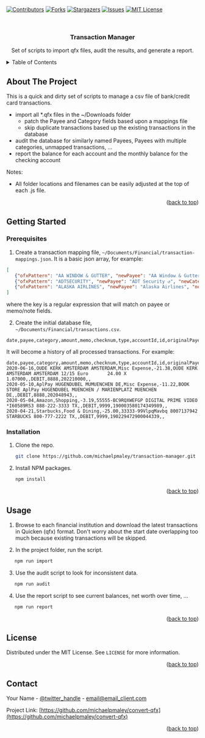 <a name="readme-top"></a>
<!-- PROJECT SHIELDS -->
[![Contributors][contributors-shield]][contributors-url]
[![Forks][forks-shield]][forks-url]
[![Stargazers][stars-shield]][stars-url]
[![Issues][issues-shield]][issues-url]
[![MIT License][license-shield]][license-url]



<!-- PROJECT LOGO -->
<br />
<div align="center">
  <h3 align="center">Transaction Manager</h3>
  <p align="center">
    Set of scripts to import qfx files, audit the results, and generate a report.
  </p>
</div>



<!-- TABLE OF CONTENTS -->
<details>
  <summary>Table of Contents</summary>
  <ol>
    <li>
      <a href="#about-the-project">About The Project</a>
    </li>
    <li>
      <a href="#getting-started">Getting Started</a>
      <ul>
        <li><a href="#prerequisites">Prerequisites</a></li>
        <li><a href="#installation">Installation</a></li>
      </ul>
    </li>
    <li><a href="#usage">Usage</a></li>
    <li><a href="#license">License</a></li>
    <li><a href="#contact">Contact</a></li>
  </ol>
</details>



<!-- ABOUT THE PROJECT -->
## About The Project

This is a quick and dirty set of scripts to manage a csv file of bank/credit card transactions.
* import all *.qfx files in the ~/Downloads folder
   * patch the Payee and Category fields based upon a mappings file
   * skip duplicate transactions based up the existing transactions in the database
* audit the database for similarly named Payees, Payees with multiple categories, unmapped transactions, ...
* report the balance for each account and the monthly balance for the checking account

Notes:
* All folder locations and filenames can be easily adjusted at the top of each .js file.

<p align="right">(<a href="#readme-top">back to top</a>)</p>



<!-- GETTING STARTED -->
## Getting Started

### Prerequisites

1. Create a transaction mapping file, `~/Documents/Financial/transaction-mappings.json`.
It is a basic json array, for example:
```json
[
   {"ofxPattern": "AA WINDOW & GUTTER", "newPayee": "AA Window & Gutter", "newCategory": "Home"},
   {"ofxPattern": "ADTSECURITY", "newPayee": "ADT Security ↺", "newCategory": "Bills & Utilities"},
   {"ofxPattern": "ALASKA AIRLINES", "newPayee": "Alaska Airlines", "newCategory": "Travel"},
]
```
where the key is a regular expression that will match on payee or memo/note fields.

2. Create the initial database file, `~/Documents/Financial/transactions.csv`.
```
date,payee,category,amount,memo,checknum,type,accountId,id,originalPayee,originalMemo
```

It will become a history of all processed transactions. For example:
```
date,payee,category,amount,memo,checknum,type,accountId,id,originalPayee,originalMemo
2020-06-16,OUDE KERK AMSTERDAM AMSTERDAM,Misc Expense,-21.38,OUDE KERK AMSTERDAM AMSTERDAM 12/15 Euro       24.00 X 1.07000,,DEBIT,8888,202210000,,
2020-05-10,AplPay HUGENDUBEL MUMUENCHEN DE,Misc Expense,-11.22,BOOK STORE AplPay HUGENDUBEL MUENCHEN / MARIENPLATZ MUENCHEN DE,,DEBIT,8888,202048943,,
2020-05-04,Amazon,Shopping,-3.19,55555-BC9RQXWEFGP DIGITAL PRIME VIDEO *I60589RS3 888-222-3333 TX,,DEBIT,9999,190003580174349989,,
2020-04-21,Starbucks,Food & Dining,-25.00,33333-99VlpqMavbq 8007137942 STARBUCKS 800-777-2222 TX,,DEBIT,9999,190229472900044339,,
```



### Installation

1. Clone the repo.
   ```sh
   git clone https://github.com/michaelpmaley/transaction-manager.git
   ```

2. Install NPM packages.
   ```sh
   npm install
   ```

<p align="right">(<a href="#readme-top">back to top</a>)</p>



<!-- USAGE EXAMPLES -->
## Usage

1. Browse to each financial institution and download the latest transactions in Quicken (qfx) format. Don't worry about the start date overlapping too much because existing transactions will be skipped.

2. In the project folder, run the script.
```sh
   npm run import
```

3. Use the audit script to look for inconsistent data.
```sh
   npm run audit
```

4. Use the report script to see current balances, net worth over time, ...
```sh
   npm run report
```

<p align="right">(<a href="#readme-top">back to top</a>)</p>



<!-- LICENSE -->
## License

Distributed under the MIT License. See `LICENSE` for more information.

<p align="right">(<a href="#readme-top">back to top</a>)</p>



<!-- CONTACT -->
## Contact

Your Name - [@twitter_handle](https://twitter.com/twitter_handle) - email@email_client.com

Project Link: [https://github.com/michaelpmaley/convert-qfx](https://github.com/michaelpmaley/convert-qfx)

<p align="right">(<a href="#readme-top">back to top</a>)</p>



<!-- MARKDOWN LINKS & IMAGES -->
<!-- https://www.markdownguide.org/basic-syntax/#reference-style-links -->
[contributors-shield]: https://img.shields.io/github/contributors/michaelpmaley/convert-qfx.svg?style=for-the-badge
[contributors-url]: https://github.com/michaelpmaley/convert-qfx/graphs/contributors
[forks-shield]: https://img.shields.io/github/forks/michaelpmaley/convert-qfx.svg?style=for-the-badge
[forks-url]: https://github.com/michaelpmaley/convert-qfx/network/members
[stars-shield]: https://img.shields.io/github/stars/michaelpmaley/convert-qfx.svg?style=for-the-badge
[stars-url]: https://github.com/michaelpmaley/convert-qfx/stargazers
[issues-shield]: https://img.shields.io/github/issues/michaelpmaley/convert-qfx.svg?style=for-the-badge
[issues-url]: https://github.com/michaelpmaley/convert-qfx/issues
[license-shield]: https://img.shields.io/github/license/michaelpmaley/convert-qfx.svg?style=for-the-badge
[license-url]: https://github.com/michaelpmaley/convert-qfx/blob/master/LICENSE
